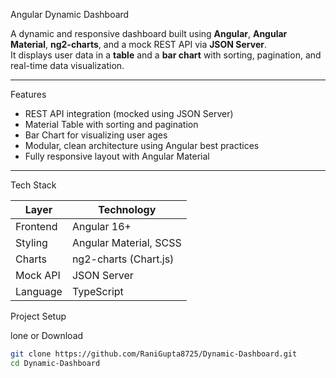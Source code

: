 Angular Dynamic Dashboard

A dynamic and responsive dashboard built using **Angular**, **Angular Material**, **ng2-charts**, and a mock REST API via **JSON Server**.  
It displays user data in a **table** and a **bar chart** with sorting, pagination, and real-time data visualization.

---

Features

- REST API integration (mocked using JSON Server)
- Material Table with sorting and pagination
- Bar Chart for visualizing user ages
- Modular, clean architecture using Angular best practices
- Fully responsive layout with Angular Material

---

Tech Stack

| Layer     | Technology              |
|-----------|--------------------------|
| Frontend  | Angular 16+              |
| Styling   | Angular Material, SCSS   |
| Charts    | ng2-charts (Chart.js)    |
| Mock API  | JSON Server              |
| Language  | TypeScript               |


Project Setup

lone or Download

```bash
git clone https://github.com/RaniGupta8725/Dynamic-Dashboard.git
cd Dynamic-Dashboard
